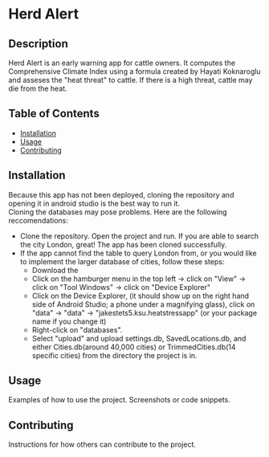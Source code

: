# Herd Alert

## Description

Herd Alert is an early warning app for cattle owners. It computes the Comprehensive Climate Index using a formula created by Hayati Koknaroglu and asseses the "heat threat" to cattle. If there is a high threat, cattle may die from the heat. 

## Table of Contents

- [Installation](#installation)
- [Usage](#usage)
- [Contributing](#contributing)

## Installation

Because this app has not been deployed, cloning the repository and opening it in android studio is the best way to run it.     
Cloning the databases may pose problems. Here are the following reccomendations:
* Clone the repository. Open the project and run. If you are able to search the city London, great! The app has been cloned successfully.
* If the app cannot find the table to query London from, or you would like to implement the larger database of cities, follow these steps:
  * Download the 
  * Click on the hamburger menu in the top left -> click on "View" -> click on "Tool Windows" -> click on "Device Explorer"
  * Click on the Device Explorer, (it should show up on the right hand side of Android Studio; a phone under a magnifying glass), click on "data" -> "data" -> "jakestets5.ksu.heatstressapp" (or your package name if you change it)
  * Right-click on "databases".
  * Select "upload" and upload settings.db, SavedLocations.db, and either Cities.db(around 40,000 cities) or TrimmedCities.db(14 specific cities) from the directory the project is in.

## Usage

Examples of how to use the project. Screenshots or code snippets.

## Contributing

Instructions for how others can contribute to the project.
